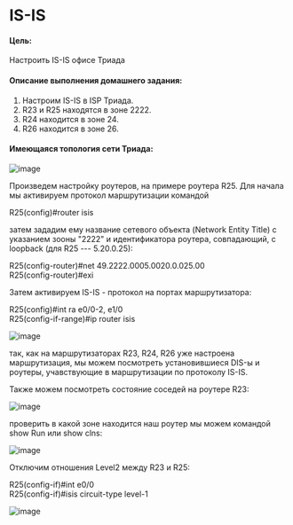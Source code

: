 # IS-IS



#### Цель:

Настроить IS-IS офисе Триада

#### Описание выполнения домашнего задания:

1. Настроим IS-IS в ISP Триада.
2. R23 и R25 находятся в зоне 2222.
3. R24 находится в зоне 24.
4. R26 находится в зоне 26.



#### Имеющаяся топология сети Триада:

![image](https://github.com/SalminKHV/OTUS/assets/130359715/717e4cb3-f207-4f98-a612-d65e951bde38)



Произведем настройку роутеров, на примере роутера R25. Для начала мы активируем протокол маршрутизации командой 

R25(config)#router isis

затем зададим ему название сетевого объекта (Network Entity Title) с указанием зооны "2222" и идентификатора роутера, совпадающий, с loopback (для R25   --- 5.20.0.25):

R25(config-router)#net 49.2222.0005.0020.0.025.00  
R25(config-router)#exi  

Затем активируем IS-IS - протокол на портах маршрутизатора:  

R25(config)#int ra e0/0-2, e1/0  
R25(config-if-range)#ip router isis  

![image](https://github.com/SalminKHV/OTUS/assets/130359715/10a746d3-17cc-4424-84c9-365ee127b5cb)

так, как на маршрутизаторах R23, R24, R26 уже настроена маршрутизация, мы можем посмотреть установившиеся DIS-ы и роутеры, учавствующие в маршрутизации по протоколу IS-IS.

Также можем посмотреть состояние соседей на роутере R23:

![image](https://github.com/SalminKHV/OTUS/assets/130359715/61ebbfcf-d7e1-4243-a3bb-8306387eb071)

проверить в какой зоне находится наш роутер мы можем командой show Run или show clns:

![image](https://github.com/SalminKHV/OTUS/assets/130359715/37cb7118-9a38-4952-bdc7-c1f801189e1d)

Отключим отношения Level2 между R23 и R25:

R25(config-if)#int e0/0  
R25(config-if)#isis circuit-type level-1  

![image](https://github.com/SalminKHV/OTUS/assets/130359715/9c94e43d-1fe4-42f1-b05c-e4219c711631)

